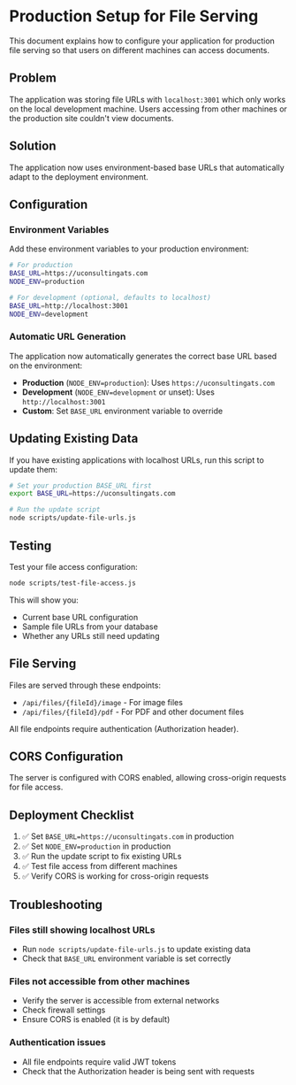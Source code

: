 # Production Setup for File Serving

This document explains how to configure your application for production file serving so that users on different machines can access documents.

## Problem
The application was storing file URLs with `localhost:3001` which only works on the local development machine. Users accessing from other machines or the production site couldn't view documents.

## Solution
The application now uses environment-based base URLs that automatically adapt to the deployment environment.

## Configuration

### Environment Variables

Add these environment variables to your production environment:

```bash
# For production
BASE_URL=https://uconsultingats.com
NODE_ENV=production

# For development (optional, defaults to localhost)
BASE_URL=http://localhost:3001
NODE_ENV=development
```

### Automatic URL Generation

The application now automatically generates the correct base URL based on the environment:

- **Production** (`NODE_ENV=production`): Uses `https://uconsultingats.com`
- **Development** (`NODE_ENV=development` or unset): Uses `http://localhost:3001`
- **Custom**: Set `BASE_URL` environment variable to override

## Updating Existing Data

If you have existing applications with localhost URLs, run this script to update them:

```bash
# Set your production BASE_URL first
export BASE_URL=https://uconsultingats.com

# Run the update script
node scripts/update-file-urls.js
```

## Testing

Test your file access configuration:

```bash
node scripts/test-file-access.js
```

This will show you:
- Current base URL configuration
- Sample file URLs from your database
- Whether any URLs still need updating

## File Serving

Files are served through these endpoints:
- `/api/files/{fileId}/image` - For image files
- `/api/files/{fileId}/pdf` - For PDF and other document files

All file endpoints require authentication (Authorization header).

## CORS Configuration

The server is configured with CORS enabled, allowing cross-origin requests for file access.

## Deployment Checklist

1. ✅ Set `BASE_URL=https://uconsultingats.com` in production
2. ✅ Set `NODE_ENV=production` in production  
3. ✅ Run the update script to fix existing URLs
4. ✅ Test file access from different machines
5. ✅ Verify CORS is working for cross-origin requests

## Troubleshooting

### Files still showing localhost URLs
- Run `node scripts/update-file-urls.js` to update existing data
- Check that `BASE_URL` environment variable is set correctly

### Files not accessible from other machines
- Verify the server is accessible from external networks
- Check firewall settings
- Ensure CORS is enabled (it is by default)

### Authentication issues
- All file endpoints require valid JWT tokens
- Check that the Authorization header is being sent with requests


